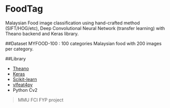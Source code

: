 # FoodTag

Malaysian Food image classification using hand-crafted method (SIFT/HOG/etc), Deep Convolutional Neural Network (transfer learning) with Theano backend and Keras library. 

##Dataset
MYFOOD-100 : 100 categories Malaysian food with 200 images per category.

##Library
* [Theano](https://github.com/Theano/Theano)
* [Keras](https://github.com/fchollet/keras)
* [Scikit-learn](https://github.com/scikit-learn/scikit-learn)
* [vlfeat4py](https://github.com/taoari/vlfeat4py)
* Python Cv2

> MMU FCI FYP project
